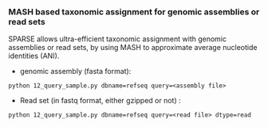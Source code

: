 ### MASH based taxonomic assignment for genomic assemblies or read sets
SPARSE allows ultra-efficient taxonomic assignment with genomic assemblies or read sets, by using MASH to approximate average nucleotide identities (ANI). 

* genomic assembly (fasta format):

`python 12_query_sample.py dbname=refseq query=<assembly file>`

* Read set (in fastq format, either gzipped or not) : 

`python 12_query_sample.py dbname=refseq query=<read file> dtype=read`
